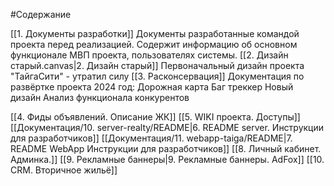 #Содержание


[[1. Документы разработки]]
	Документы разработанные командой проекта перед реализацией. Содержит информацию об основном функционале МВП проекта, пользователях системы.
[[2. Дизайн старый.canvas|2. Дизайн старый]]
	Первоначальный дизайн проекта "ТайгаСити" - утратил силу
[[3. Расконсервация]]
	Документация по развёртке проекта 2024 год:
		Дорожная карта
		Баг треккер
		Новый дизайн
		Анализ функционала конкурентов
		
[[4. Фиды объявлений. Описание ЖК]]
[[5. WIKI проекта. Доступы]]
[[Документация/10. server-realty/README|6. README server. Инструкции для разработчиков]]
[[Документация/11. webapp-taiga/README|7. README WebApp Инструкции для разработчиков]]
[[8. Личный кабинет. Админка.]]
[[9. Рекламные баннеры|9. Рекламные баннеры. AdFox]]
[[10. CRM. Вторичное жильё]]


